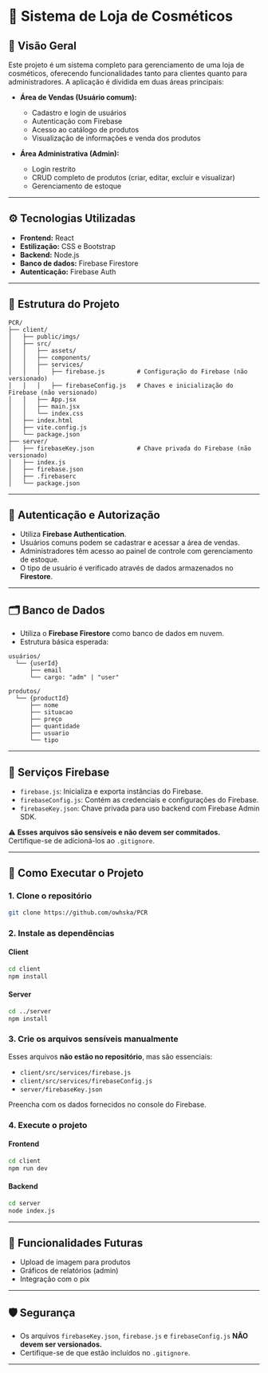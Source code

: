 # 🧴 Sistema de Loja de Cosméticos

## 📌 Visão Geral

Este projeto é um sistema completo para gerenciamento de uma loja de cosméticos, oferecendo funcionalidades tanto para clientes quanto para administradores. A aplicação é dividida em duas áreas principais:

- **Área de Vendas (Usuário comum):**
  - Cadastro e login de usuários
  - Autenticação com Firebase
  - Acesso ao catálogo de produtos
  - Visualização de informações e venda dos produtos

- **Área Administrativa (Admin):**
  - Login restrito
  - CRUD completo de produtos (criar, editar, excluir e visualizar)
  - Gerenciamento de estoque


---

## ⚙️ Tecnologias Utilizadas

- **Frontend:** React
- **Estilização:** CSS e Bootstrap
- **Backend:** Node.js
- **Banco de dados:** Firebase Firestore
- **Autenticação:** Firebase Auth

---

## 🧱 Estrutura do Projeto

```
PCR/
├── client/
│   ├── public/imgs/
│   ├── src/
│   │   ├── assets/
│   │   ├── components/
│   │   ├── services/
│   │   │   ├── firebase.js         # Configuração do Firebase (não versionado)
│   │   │   ├── firebaseConfig.js   # Chaves e inicialização do Firebase (não versionado)
│   │   ├── App.jsx
│   │   ├── main.jsx
│   │   └── index.css
│   ├── index.html
│   ├── vite.config.js
│   └── package.json
├── server/
│   ├── firebaseKey.json            # Chave privada do Firebase (não versionado)
│   ├── index.js
│   ├── firebase.json
│   ├── .firebaserc
│   └── package.json
```

---

## 🔐 Autenticação e Autorização

- Utiliza **Firebase Authentication**.
- Usuários comuns podem se cadastrar e acessar a área de vendas.
- Administradores têm acesso ao painel de controle com gerenciamento de estoque.
- O tipo de usuário é verificado através de dados armazenados no **Firestore**.

---

## 🗂️ Banco de Dados

- Utiliza o **Firebase Firestore** como banco de dados em nuvem.
- Estrutura básica esperada:

```
usuários/
  └── {userId}
      ├── email
      └── cargo: "adm" | "user"

produtos/
  └── {productId}
      ├── nome
      ├── situacao
      ├── preço
      ├── quantidade
      ├── usuario
      └── tipo
```

---

## 🔧 Serviços Firebase

- `firebase.js`: Inicializa e exporta instâncias do Firebase.
- `firebaseConfig.js`: Contém as credenciais e configurações do Firebase.
- `firebaseKey.json`: Chave privada para uso backend com Firebase Admin SDK.

⚠️ **Esses arquivos são sensíveis e não devem ser commitados.**  
Certifique-se de adicioná-los ao `.gitignore`.

---

## 🚀 Como Executar o Projeto

### 1. Clone o repositório

```bash
git clone https://github.com/owhska/PCR
```

### 2. Instale as dependências

#### Client

```bash
cd client
npm install
```

#### Server

```bash
cd ../server
npm install
```

### 3. Crie os arquivos sensíveis manualmente

Esses arquivos **não estão no repositório**, mas são essenciais:

- `client/src/services/firebase.js`
- `client/src/services/firebaseConfig.js`
- `server/firebaseKey.json`

Preencha com os dados fornecidos no console do Firebase.

### 4. Execute o projeto

#### Frontend

```bash
cd client
npm run dev
```

#### Backend

```bash
cd server
node index.js
```

---

## 🧪 Funcionalidades Futuras

- Upload de imagem para produtos
- Gráficos de relatórios (admin)
- Integração com o pix

---

## 🛡️ Segurança

- Os arquivos `firebaseKey.json`, `firebase.js` e `firebaseConfig.js` **NÃO devem ser versionados.**
- Certifique-se de que estão incluídos no `.gitignore`.

---
